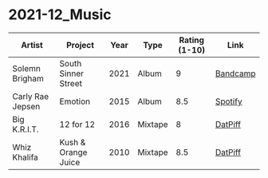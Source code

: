 # 2021-12_Music

| **Artist**       | **Project**         | **Year** | **Type** | **Rating** (1-10) | **Link**                                                                   |
| ---------------- | ------------------- | -------- | -------- | ----------------- | -------------------------------------------------------------------------- |
| Solemn Brigham   | South Sinner Street | 2021     | Album    | 9                 | [Bandcamp](https://solemnbrigham.bandcamp.com/album/south-sinner-street)   |
| Carly Rae Jepsen | Emotion             | 2015     | Album    | 8.5               | [Spotify](https://open.spotify.com/album/6UjZgFbK6CQptu8aOobzPV)           |
| Big K.R.I.T.     | 12 for 12           | 2016     | Mixtape  | 8                 | [DatPiff](https://www.datpiff.com/Big-KRIT-12-For-12-mixtape.792715.html)  |
| Whiz Khalifa     | Kush & Orange Juice | 2010     | Mixtape  | 8.5                 | [DatPiff](https://www.datpiff.com/Wiz-Khalifa-Kush-OJ-mixtape.112367.html) |
